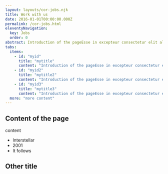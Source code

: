 ```yaml
---
layout: layouts/cor-jobs.njk
title: Work with us
date: 2016-01-01T00:00:00.000Z
permalink: /cor-jobs.html
eleventyNavigation:
  key: Jobs
  order: 0
abstract: Introduction of the pageEsse in excepteur consectetur elit aliquip ipsum nostrud elit cupidatat qui aute ea pariatur. Consectetur ea dolore consequat non consectetur irure consequat dolore. Adipisicing in labore sunt proident ut excepteur et laboris enim nulla ut velit cillum ex. Esse nostrud duis amet Lorem occaecat ut irure minim cillum aliquip officia veniam cupidatat. Tempor veniam fugiat non in non aliquip magna ipsum.
tabs:
  items:
    - id: "myid"
      title: "mytitle"
      content: "Introduction of the pageEsse in excepteur consectetur elit aliquip ipsum nostrud elit cupidatat qui aute ea pariatur. Consectetur ea dolore consequat non consectetur irure consequat dolore. Adipisicing in labore sunt proident ut excepteur et laboris enim nulla ut velit cillum ex. Esse nostrud duis amet Lorem occaecat ut irure minim cillum aliquip officia veniam cupidatat. Tempor veniam fugiat non in non aliquip magna ipsum."
    - id: "myid2"
      title: "mytitle2"
      content: "Introduction of the pageEsse in excepteur consectetur elit aliquip ipsum nostrud elit cupidatat qui aute ea pariatur. Consectetur ea dolore consequat non consectetur irure consequat dolore. Adipisicing in labore sunt proident ut excepteur et laboris enim nulla ut velit cillum ex. Esse nostrud duis amet Lorem occaecat ut irure minim cillum aliquip officia veniam cupidatat. Tempor veniam fugiat non in non aliquip magna ipsum."
    - id: "myid3"
      title: "mytitle3"
      content: "Introduction of the pageEsse in excepteur consectetur elit aliquip ipsum nostrud elit cupidatat qui aute ea pariatur. Consectetur ea dolore consequat non consectetur irure consequat dolore. Adipisicing in labore sunt proident ut excepteur et laboris enim nulla ut velit cillum ex. Esse nostrud duis amet Lorem occaecat ut irure minim cillum aliquip officia veniam cupidatat. Tempor veniam fugiat non in non aliquip magna ipsum."
  more: "more content"
---
```


## Content of the page

content

- Interstellar
- 2001
- It follows

## Other title
